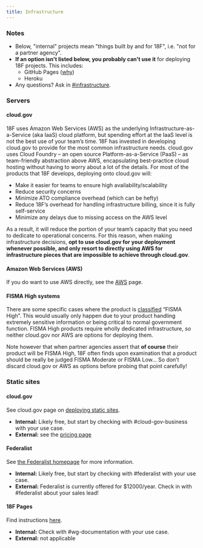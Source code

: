 ```yaml
---
title: Infrastructure
---
```


### Notes

* Below, "internal" projects mean "things built by and for 18F", i.e. "not for a partner agency".
* **If an option isn't listed below, you probably can't use it** for deploying 18F projects. This includes:
    * GitHub Pages ([why](https://18f.gsa.gov/2015/05/14/18Fpages/))
    * Heroku
* Any questions? Ask in [#infrastructure](https://18f.slack.com/messages/infrastructure/).

### Servers

#### cloud.gov

18F uses Amazon Web Services (AWS) as the underlying Infrastructure-as-a-Service (aka IaaS) cloud platform, but spending effort at the IaaS level is not the best use of your team’s time. 18F has invested in developing cloud.gov to provide for the most common infrastructure needs. cloud.gov uses Cloud Foundry – an open source Platform-as-a-Service (PaaS) – as team-friendly abstraction above AWS, encapsulating best-practice cloud hosting without having to worry about a lot of the details. For most of the products that 18F develops, deploying onto cloud.gov will:

- Make it easier for teams to ensure high availability/scalability
- Reduce security concerns
- Minimize ATO compliance overhead (which can be hefty)
- Reduce 18F’s overhead for handling infrastructure billing, since it is fully self-service
- Minimize any delays due to missing access on the AWS level

As a result, it will reduce the portion of your team’s capacity that you need to dedicate to operational concerns. For this reason, when making infrastructure decisions, **opt to use cloud.gov for your deployment whenever possible, and only resort to directly using AWS for infrastructure pieces that are impossible to achieve through cloud.gov**.

#### Amazon Web Services (AWS)

If you do want to use AWS directly, see the [AWS](aws/) page.

#### FISMA High systems

There are some specific cases where the product is [classified](../ato/levels/) “FISMA High”. This would usually only happen due to your product handling extremely sensitive information or being critical to normal government function. FISMA High products require wholly dedicated infrastructure, so neither cloud.gov nor AWS are options for deploying them.

Note however that when partner agencies assert that **of course** their product will be FISMA High, 18F often finds upon examination that a product should be really be judged FISMA Moderate or FISMA Low... So don’t discard cloud.gov or AWS as options before probing that point carefully!

### Static sites

#### cloud.gov

See cloud.gov page on [deploying static sites](https://docs.cloud.gov/apps/static/).

* **Internal:** Likely free, but start by checking with #cloud-gov-business with your use case.
* **External:** see the [pricing page](https://docs.cloud.gov/intro/pricing/pricing-model/)

#### Federalist

See [the Federalist homepage](https://federalist.18f.gov) for more information.

* **Internal:** Likely free, but start by checking with #federalist with your use case.
* **External:** Federalist is currently offered for $12000/year. Check in with #federalist about your sales lead!

#### 18F Pages

Find instructions [here](https://github.com/18f/pages-server#publishing).

* **Internal:** Check with #wg-documentation with your use case.
* **External:** not applicable
